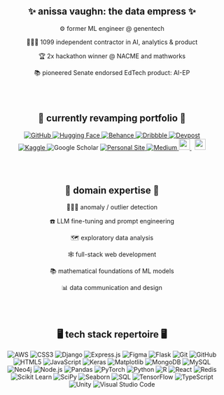 <h2 align="center">✨ anissa vaughn: the data empress ✨</h2>
<p align="center"> ⚙️ former ML engineer @ genentech </p>
<p align="center"> 👩🏽‍💻 1099 independent contractor in AI, analytics & product</p>
<p align="center"> 🏆 2x hackathon winner @ NACME and mathworks</p>
<p align="center"> 📚 pioneered Senate endorsed EdTech product: AI-EP</p>
<br></br>

<h2 align="center"> 🚧 currently revamping portfolio 🚧  </h2>
<div align="center">
  <a href="https://www.github.com/anissavaughn/"> 
     <img src="https://img.shields.io/badge/GitHub-%23121011.svg?style=for-the-badge&logo=GitHub&logoColor=white" alt="GitHub">
  </a>
  <a href="https://huggingface.co/anissavaughn"> 
    <img src="https://img.shields.io/badge/Hugging%20Face-%23FFB000.svg?style=for-the-badge&logo=Hugging%20Face&logoColor=white" alt="Hugging Face">
  </a>
  <a href="https://www.behance.net/anissavaughn"> 
    <img src="https://img.shields.io/badge/Behance-%231764FF.svg?style=for-the-badge&logo=Behance&logoColor=white" alt="Behance">
  </a>
  <a href="https://dribbble.com/anissavaughn"> 
    <img src="https://img.shields.io/badge/Dribbble-%23EA4C89.svg?style=for-the-badge&logo=Dribbble&logoColor=white" alt="Dribbble">
  </a>
  <a href="https://www.devpost.com/anissavaughn/"> 
    <img src="https://img.shields.io/badge/Devpost-%230092EF.svg?style=for-the-badge&logo=Devpost&logoColor=white" alt="Devpost">
  </a>
</div>
<div align="center">
  <a href="https://www.kaggle.com/anissavaughn/">
    <img src="https://img.shields.io/badge/Kaggle-%2320BEFF.svg?style=for-the-badge&logo=Kaggle&logoColor=white" alt="Kaggle">
  </a>
  <img src="https://img.shields.io/badge/Google%20Scholar-%234285F4.svg?style=for-the-badge&logo=Google%20Scholar&logoColor=white" alt="Google Scholar">
  <a href='https://anissavaughn.github.io'>
    <img src="https://img.shields.io/badge/Personal%20Site-%23ffffff.svg?style=for-the-badge&logo=matplotlib&logoColor=black" alt="Personal Site">
  </a>
  <a href="https://medium.com/@anissa.vaughn">
    <img src="https://img.shields.io/badge/Medium-%23000000.svg?style=for-the-badge&logo=Medium&logoColor=white" alt="Medium">
  </a>
  
  <a href="mailto: anissavaughnn@gmail.com">
    <img src="https://img.shields.io/badge/Gmail-D14836?style=for-the-badge&logo=gmail&logoColor=white" height=25>
  </a> 
  <a href="https://www.linkedin.com/in/anissavaughn/">
    <img src="https://img.shields.io/badge/linkedin-%230077B5.svg?&style=for-the-badge&logo=linkedin&logoColor=white" height=25>  
  </a> 
</div>
</p>
<br></br>

<h2 align="center"> 🧠 domain expertise 🧠</h2>
<p align="center"> 🕵🏽‍♀️ anomaly / outlier detection</p>
<p align="center"> ☎️ LLM fine-tuning and prompt engineering</p>
<p align="center"> 🗺️ exploratory data analysis</p>
<p align="center"> 🕸️ full-stack web development</p>
<p align="center"> 📚 mathematical foundations of ML models</p>
<p align="center"> 📊 data communication and design</p>
<br></br>

<h2 align="center">🖥️  tech stack repertoire  🖥️  </h2>
<p align="center">
  <img src="https://img.shields.io/badge/AWS-%23FF9900.svg?style=for-the-badge&logo=Amazon%20AWS&logoColor=white" alt="AWS">
  <img src="https://img.shields.io/badge/css3-%231572B6.svg?style=for-the-badge&logo=css3&logoColor=white" alt="CSS3">
  <img src="https://img.shields.io/badge/Django-%23092E20.svg?style=for-the-badge&logo=Django&logoColor=white" alt="Django">
  <img src="https://img.shields.io/badge/Express.js-%23404d59.svg?style=for-the-badge&logo=Express&logoColor=%2361DAFB" alt="Express.js">
  <img src="https://img.shields.io/badge/Figma-%23F24E1E.svg?style=for-the-badge&logo=Figma&logoColor=white" alt="Figma">
  <img src="https://img.shields.io/badge/flask-%23000.svg?style=for-the-badge&logo=flask&logoColor=white" alt="Flask">
  <img src="https://img.shields.io/badge/git-%23F05033.svg?style=for-the-badge&logo=git&logoColor=white" alt="Git">
  <img src="https://img.shields.io/badge/github-%23121011.svg?style=for-the-badge&logo=github&logoColor=white" alt="GitHub">
  <img src="https://img.shields.io/badge/html5-%23E34F26.svg?style=for-the-badge&logo=html5&logoColor=white" alt="HTML5">
  <img src="https://img.shields.io/badge/JavaScript-%23F7DF1E.svg?style=for-the-badge&logo=JavaScript&logoColor=black" alt="JavaScript">
  <img src="https://img.shields.io/badge/Keras-%23D00000.svg?style=for-the-badge&logo=Keras&logoColor=white" alt="Keras">
  <img src="https://img.shields.io/badge/Matplotlib-%23ffffff.svg?style=for-the-badge&logo=matplotlib&logoColor=black" alt="Matplotlib">
  <img src="https://img.shields.io/badge/MongoDB-%234ea94b.svg?style=for-the-badge&logo=MongoDB&logoColor=white" alt="MongoDB">
  <img src="https://img.shields.io/badge/mysql-4479A1.svg?style=for-the-badge&logo=mysql&logoColor=white" alt="MySQL">
  <img src="https://img.shields.io/badge/Neo4j-%2300C3D3.svg?style=for-the-badge&logo=Neo4j&logoColor=white" alt="Neo4j">
  <img src="https://img.shields.io/badge/Node.js-%23339933.svg?style=for-the-badge&logo=Node.js&logoColor=white" alt="Node.js">
  <img src="https://img.shields.io/badge/Pandas-%23150458.svg?style=for-the-badge&logo=pandas&logoColor=white" alt="Pandas">
  <img src="https://img.shields.io/badge/PyTorch-%23EE4C2C.svg?style=for-the-badge&logo=PyTorch&logoColor=white" alt="PyTorch">
  <img src="https://img.shields.io/badge/python-3670A0?style=for-the-badge&logo=python&logoColor=ffdd54" alt="Python">
  <img src="https://img.shields.io/badge/R-%23276DC3.svg?style=for-the-badge&logo=R&logoColor=white" alt="R">
  <img src="https://img.shields.io/badge/React-%2361DAFB.svg?style=for-the-badge&logo=React&logoColor=black" alt="React">
  <img src="https://img.shields.io/badge/Redis-%23DC382D.svg?style=for-the-badge&logo=Redis&logoColor=white" alt="Redis">
  <img src="https://img.shields.io/badge/Scikit%20Learn-%23F7931E.svg?style=for-the-badge&logo=scikit-learn&logoColor=white" alt="Scikit Learn">
  <img src="https://img.shields.io/badge/SciPy-%230C55A5.svg?style=for-the-badge&logo=SciPy&logoColor=white" alt="SciPy">
  <img src="https://img.shields.io/badge/Seaborn-%23004D40.svg?style=for-the-badge&logo=seaborn&logoColor=white" alt="Seaborn">
  <img src="https://img.shields.io/badge/SQL-%2300758F.svg?style=for-the-badge&logo=Microsoft%20SQL%20Server&logoColor=white" alt="SQL">
  <img src="https://img.shields.io/badge/TensorFlow-%23FF6F00.svg?style=for-the-badge&logo=TensorFlow&logoColor=white" alt="TensorFlow">
  <img src="https://img.shields.io/badge/TypeScript-%233178C6.svg?style=for-the-badge&logo=TypeScript&logoColor=white" alt="TypeScript">
  <img src="https://img.shields.io/badge/Unity-%23000000.svg?style=for-the-badge&logo=Unity&logoColor=white" alt="Unity">
  <img src="https://img.shields.io/badge/Visual%20Studio%20Code-0078d7.svg?style=for-the-badge&logo=visual-studio-code&logoColor=white" alt="Visual Studio Code">
</p>
